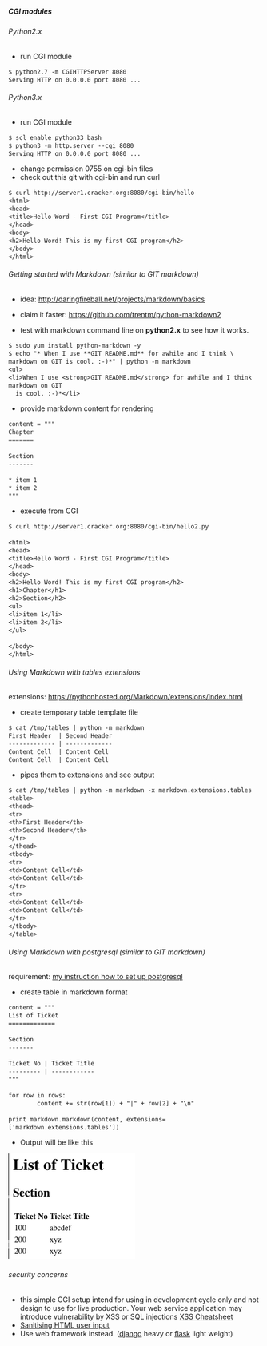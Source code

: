 ##### CGI modules

###### Python2.x

* run CGI module
```
$ python2.7 -m CGIHTTPServer 8080
Serving HTTP on 0.0.0.0 port 8080 ...
```

###### Python3.x

* run CGI module
```
$ scl enable python33 bash
$ python3 -m http.server --cgi 8080
Serving HTTP on 0.0.0.0 port 8080 ...
```

* change permission 0755 on cgi-bin files
* check out this git with cgi-bin and run curl 
```
$ curl http://server1.cracker.org:8080/cgi-bin/hello
<html>
<head>
<title>Hello Word - First CGI Program</title>
</head>
<body>
<h2>Hello Word! This is my first CGI program</h2>
</body>
</html>
```

###### Getting started with Markdown (similar to GIT markdown)
* idea: http://daringfireball.net/projects/markdown/basics
* claim it faster: https://github.com/trentm/python-markdown2

* test with markdown command line on **python2.x** to see how it works.
```
$ sudo yum install python-markdown -y
$ echo "* When I use **GIT README.md** for awhile and I think \
markdown on GIT is cool. :-)*" | python -m markdown
<ul>
<li>When I use <strong>GIT README.md</strong> for awhile and I think markdown on GIT
  is cool. :-)*</li>
```
* provide markdown content for rendering
```
content = """
Chapter 
=======

Section 
-------

* item 1
* item 2
"""
```
* execute from CGI
```
$ curl http://server1.cracker.org:8080/cgi-bin/hello2.py

<html>
<head>
<title>Hello Word - First CGI Program</title>
</head>
<body>
<h2>Hello Word! This is my first CGI program</h2>
<h1>Chapter</h1>
<h2>Section</h2>
<ul>
<li>item 1</li>
<li>item 2</li>
</ul>

</body>
</html>
```

###### Using Markdown with tables extensions
extensions: https://pythonhosted.org/Markdown/extensions/index.html

* create temporary table template file
```
$ cat /tmp/tables | python -m markdown
First Header  | Second Header
------------- | -------------
Content Cell  | Content Cell
Content Cell  | Content Cell
```
* pipes them to extensions and see output
```
$ cat /tmp/tables | python -m markdown -x markdown.extensions.tables
<table>
<thead>
<tr>
<th>First Header</th>
<th>Second Header</th>
</tr>
</thead>
<tbody>
<tr>
<td>Content Cell</td>
<td>Content Cell</td>
</tr>
<tr>
<td>Content Cell</td>
<td>Content Cell</td>
</tr>
</tbody>
</table>
```

###### Using Markdown with postgresql (similar to GIT markdown)
requirement: [my instruction how to set up postgresql](https://github.com/boonchu/python3lab/tree/master/db)

* create table in markdown format
```
content = """
List of Ticket
=============

Section
-------

Ticket No | Ticket Title
--------- | ------------
"""

for row in rows:
        content += str(row[1]) + "|" + row[2] + "\n"

print markdown.markdown(content, extensions=['markdown.extensions.tables'])
```

* Output will be like this

![output](https://github.com/boonchu/python3lab/blob/master/cgi/show_ticket.png)

###### security concerns
* this simple CGI setup intend for using in development cycle only and 
not design to use for live production. Your web service application may introduce
vulnerability by XSS or SQL injections [XSS Cheatsheet](https://www.owasp.org/index.php/XSS_Filter_Evasion_Cheat_Sheet)
* [Sanitising HTML user input](http://stackoverflow.com/questions/16861/sanitising-user-input-using-python)
* Use web framework instead. ([django](https://www.djangoproject.com/) heavy or [flask](http://flask.pocoo.org/) light weight)
